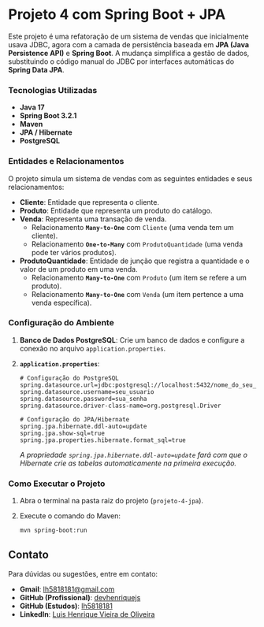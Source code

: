 # Projeto 4 com Spring Boot + JPA

Este projeto é uma refatoração de um sistema de vendas que inicialmente usava JDBC, agora com a camada de persistência baseada em **JPA (Java Persistence API)** e **Spring Boot**. A mudança simplifica a gestão de dados, substituindo o código manual do JDBC por interfaces automáticas do **Spring Data JPA**.

### **Tecnologias Utilizadas**

* **Java 17**
* **Spring Boot 3.2.1**
* **Maven**
* **JPA / Hibernate**
* **PostgreSQL**


### **Entidades e Relacionamentos**

O projeto simula um sistema de vendas com as seguintes entidades e seus relacionamentos:

* **Cliente**: Entidade que representa o cliente.
* **Produto**: Entidade que representa um produto do catálogo.
* **Venda**: Representa uma transação de venda.
  * Relacionamento **`Many-to-One`** com `Cliente` (uma venda tem um cliente).
  * Relacionamento **`One-to-Many`** com `ProdutoQuantidade` (uma venda pode ter vários produtos).
* **ProdutoQuantidade**: Entidade de junção que registra a quantidade e o valor de um produto em uma venda.
  * Relacionamento **`Many-to-One`** com `Produto` (um item se refere a um produto).
  * Relacionamento **`Many-to-One`** com `Venda` (um item pertence a uma venda específica).

### **Configuração do Ambiente**

1.  **Banco de Dados PostgreSQL**: Crie um banco de dados e configure a conexão no arquivo `application.properties`.
2.  **`application.properties`**:

    ```properties
    # Configuração do PostgreSQL
    spring.datasource.url=jdbc:postgresql://localhost:5432/nome_do_seu_banco
    spring.datasource.username=seu_usuario
    spring.datasource.password=sua_senha
    spring.datasource.driver-class-name=org.postgresql.Driver

    # Configuração do JPA/Hibernate
    spring.jpa.hibernate.ddl-auto=update
    spring.jpa.show-sql=true
    spring.jpa.properties.hibernate.format_sql=true
    ```

    *A propriedade `spring.jpa.hibernate.ddl-auto=update` fará com que o Hibernate crie as tabelas automaticamente na primeira execução.*

### **Como Executar o Projeto**

1.  Abra o terminal na pasta raiz do projeto (`projeto-4-jpa`).
2.  Execute o comando do Maven:

    ```bash
    mvn spring-boot:run
    ```

## Contato

Para dúvidas ou sugestões, entre em contato:

*   **Gmail**: lh5818181@gmail.com
*   **GitHub (Profissional)**: [devhenriquejs](https://github.com/devhenriquejs)
*   **GitHub (Estudos)**: [lh5818181](https://github.com/lh5818181)
*   **LinkedIn**: [Luis Henrique Vieira de Oliveira](https://www.linkedin.com/in/luis-henrique-76245231a/)

